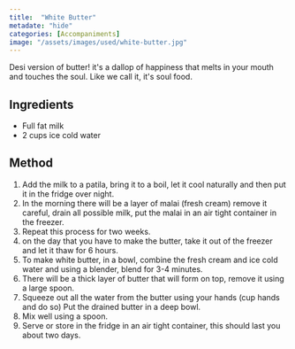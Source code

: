 ```yaml
---
title:  "White Butter"
metadate: "hide"
categories: [Accompaniments]
image: "/assets/images/used/white-butter.jpg"
---
```


Desi version of butter! it's a dallop of happiness that melts in your mouth and touches the soul. Like we call it, it's soul food.

## Ingredients

- Full fat milk
- 2 cups ice cold water

## Method

1. Add the milk to a patila, bring it to a boil, let it cool naturally and then put it in the fridge over night. 
2. In the morning there will be a layer of malai (fresh cream) remove it careful, drain all possible milk, put the malai in an air tight container in the freezer. 
3. Repeat this process for two weeks.
4. on the day that you have to make the butter, take it out of the freezer and let it thaw for 6 hours.
5. To make white butter, in a bowl, combine the fresh cream and ice cold water and using a blender, blend for 3-4 minutes. 
6. There will be a thick layer of butter that will form on top, remove it using a large spoon. 
7. Squeeze out all the water from the butter using your hands (cup hands and do so) Put the drained butter in a deep bowl. 
8. Mix well using a spoon. 
9. Serve or store in the fridge in an air tight container, this should last you about two days. 
